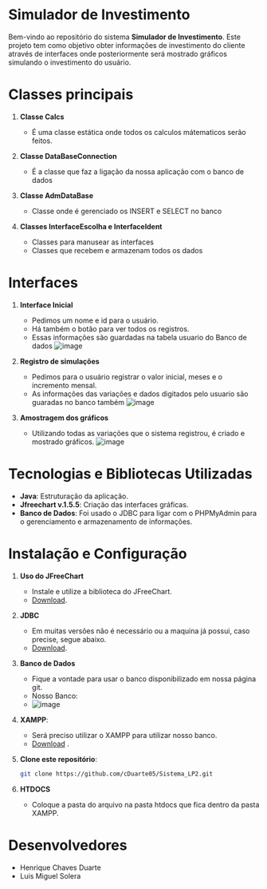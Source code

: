 # Simulador de Investimento

<p>Bem-vindo ao repositório do sistema <b>Simulador de Investimento</b>. Este projeto tem como objetivo obter informações de investimento do cliente através de interfaces onde posteriormente será mostrado gráficos simulando o investimento do usuário.</p>

# Classes principais
1. **Classe Calcs**
   - É uma classe estática onde todos os calculos mátematicos serão feitos.

2. **Classe DataBaseConnection**
   - É a classe que faz a ligação da nossa aplicação com o banco de dados

3. **Classe AdmDataBase**
   - Classe onde é gerenciado os INSERT e SELECT no banco

4. **Classes InterfaceEscolha e Interfaceldent**
   - Classes para manusear as interfaces
   - Classes que recebem e armazenam todos os dados

# Interfaces

1. **Interface Inicial**
   - Pedimos um nome e id para o usuário.
   - Há também o botão para ver todos os registros.
   - Essas informações são guardadas na tabela usuario do Banco de dados
   ![image](https://github.com/user-attachments/assets/ee754d34-0fc2-4b50-ac05-1ad414efecd2)

2. **Registro de simulações**
   - Pedimos para o usuário registrar o valor inicial, meses e o incremento mensal.
   - As informações das variações e dados digitados pelo usuario são guaradas no banco também
   ![image](https://github.com/user-attachments/assets/1e643285-ce4e-4470-ab73-c6f36d4d1b12)

3. **Amostragem dos gráficos**
   - Utilizando todas as variações que o sistema registrou, é criado e mostrado gráficos.
   ![image](https://github.com/user-attachments/assets/970a518f-1029-4e71-adef-68449bc62055)


# Tecnologias e Bibliotecas Utilizadas

- **Java**: Estruturação da aplicação.
- **Jfreechart v.1.5.5**: Criação das interfaces gráficas.
- **Banco de Dados**: Foi usado o JDBC para ligar com o PHPMyAdmin para o gerenciamento e armazenamento de informações.

# Instalação e Configuração

1. **Uso do JFreeChart**
   - Instale e utilize a biblioteca do JFreeChart.
   - [Download](https://mvnrepository.com/artifact/org.jfree/jfreechart/1.5.5).
  
2. **JDBC**
   - Em muitas versões não é necessário ou a maquina já possui, caso precise, segue abaixo.
   - [Download](https://dev.mysql.com/downloads/connector/j/).
  
3. **Banco de Dados**
   - Fique a vontade para usar o banco disponibilizado em nossa página git.
   - Nosso Banco:
   - ![image](https://github.com/user-attachments/assets/6ece6940-f1c5-4691-bb74-618694df1d9d)


3. **XAMPP**:
   - Será preciso utilizar o XAMPP para utilizar nosso banco.
   - [Download](https://www.apachefriends.org/pt_br/download.html) .
  
5. **Clone este repositório**:
   ```bash
   git clone https://github.com/cDuarte05/Sistema_LP2.git
   ```
6. **HTDOCS**
   - Coloque a pasta do arquivo na pasta htdocs que fica dentro da pasta XAMPP.

# Desenvolvedores
  - Henrique Chaves Duarte
  - Luis Miguel Solera
